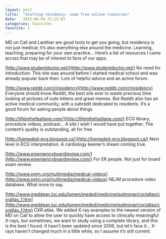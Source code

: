 ```yaml
---
layout: post
title:  "Starting residency: some free online resources"
date:   2015-06-04 21:15:03
categories: favorites
favorite: 1
---
```

MD on Call and Lanthier are good tools to get you going, but residency is not just medical; it’s also everything else around the medicine. Learning, teaching, preparing for your own practice… Here’s a list of resources I came across that may be of interest to fans of our apps.

[http://www.studentdoctor.net/](http://www.studentdoctor.net/) 
No need for introduction. This site was around before I started medical school and was already popular back then. Lots of helpful advice and an active forum. 

[http://www.reddit.com/r/residency](http://www.reddit.com/r/residency) 
Everyone should know Reddit, the best site ever to waste precious time looking at pictures of cute kittens and great memes. But Reddit also has an active medical community, with a subredit dedicated to residents. It’s a good forum for asking people about things 

[http://lifeinthefastlane.com/](http://lifeinthefastlane.com/) 
ECG library, procedure videos, podcast… A site I wish I would have put together. The content’s quality is outstanding, all for free

[http://hqmeded-ecg.blogspot.ca/](http://hqmeded-ecg.blogspot.ca/) Next level in ECG interpretation. A cardiology keener’s dream coming true.

[http://www.emergencyboardreview.com/](http://www.emergencyboardreview.com/) 
For ER people. Not just for board exam review.

[http://www.nejm.org/multimedia/medical-videos](http://www.nejm.org/multimedia/medical-videos) 
NEJM procedure video database. What more to say.

[http://www.meddean.luc.edu/lumen/meded/medicine/pulmonar/cxr/atlas/cxratlas_f.htm](http://www.meddean.luc.edu/lumen/meded/medicine/pulmonar/cxr/atlas/cxratlas_f.htm) 
CXR atlas. We added X-ray examples to the newest version of MD on Call to allow the user to quickly have access to clinically meaningful X-rays, but sometimes, we want to study using a complete library, and this is the best I found. It hasn’t been updated since 2006, but let’s face it… X-rays haven’t changed much in a little while, so I assume it’s still current.
